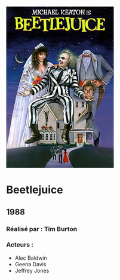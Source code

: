   ![alt text](https://github.com/marcelagondro/Films-TinBurton/blob/main/img/1673_ab.jpg "Github img")
  
  # Beetlejuice

  ## 1988

  ### Réalisé par : Tim Burton
  
  ### Acteurs :
  - Alec Baldwin
  - Geena Davis
  - Jeffrey Jones

 
 
